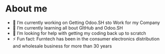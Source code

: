 # About me

- 🔭 I’m currently working on Getting Odoo.SH sto Work for my Company
- 🌱 I’m currently learning all bout GItHub and Odoo.SH
- 🤔 I’m looking for help with getting my coding back up to scratch
- ⚡ Fun fact: Furntech has been in the consumer electronics distribution and wholesale business for more than 30 years
